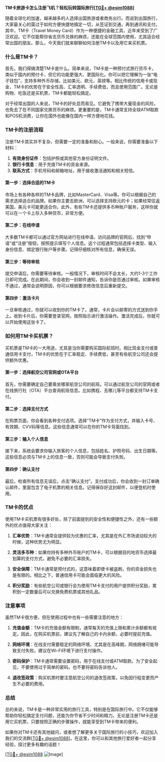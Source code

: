 **TM卡旅游卡怎么注册飞机？轻松玩转国际旅行[[TG💪+ @esim1088](https://t.me/s/esim1088)]**

随着全球化的加速，越来越多的人选择出国旅游或者商务出行。而说到出国旅行，大家最关心的莫过于如何方便快捷地搞定一切，从签证到交通，再到通讯和支付。其中，TM卡（Travel Money Card）作为一种便捷的金融工具，近年来受到了广泛欢迎。它不仅能帮你省去货币兑换的麻烦，还能在全球范围内使用，尤其适合经常出国的朋友。那么，今天我们就来聊聊如何注册TM卡以及用它来买机票。

### 什么是TM卡？

首先，我们得搞清楚TM卡是什么。简单来说，TM卡是一种预付式旅行货币卡，类似于国内的预付卡，但它的功能更强大、更国际化。你可以把它理解为一张“电子钱包”，支持多种外币存储，比如美元、欧元、英镑等。相比传统的信用卡或现金，TM卡的优势在于安全性高、汇率透明、手续费低，而且使用范围广。无论是购物、吃饭还是买机票，TM卡都能轻松搞定。

对于经常出国的人来说，TM卡的好处显而易见。它避免了携带大量现金的风险，也免去了在不同国家兑换货币的麻烦。更重要的是，TM卡通常支持全球ATM取款和POS机消费，让你在国外也能像在国内一样方便地花钱。

### TM卡的注册流程

注册TM卡其实并不复杂，但需要一定的准备和耐心。一般来说，你需要准备以下材料：

1. **有效身份证件**：包括护照或其他官方身份证明文件。
2. **银行卡信息**：用于充值TM卡的资金来源。
3. **联系方式**：手机号码和邮箱地址，用于接收激活通知和相关短信。

#### 第一步：选择合适的TM卡

市场上有各种各样的TM卡品牌，比如MasterCard、Visa等。你可以根据自己的需求选择适合的品牌。如果你主要去欧洲，可以选择支持欧元的卡；如果经常往返美国，美元卡可能更适合你。此外，有些TM卡还提供多币种账户服务，这样你就可以在一个卡上存入多种货币，非常方便。

#### 第二步：在线申请

大多数TM卡都可以通过官方网站进行在线申请。访问品牌的官网后，找到“申请”或“注册”按钮，按照提示填写个人信息。这个过程通常包括选择卡类型、输入身份信息、绑定银行账户等步骤。记得仔细核对所有信息，确保无误。

#### 第三步：等待审核

提交申请后，你需要等待审核。一般情况下，审核时间不会太长，大约1-3个工作日即可完成。在此期间，你会收到一封邮件通知，告诉你是否通过审核。如果审核不通过，通常会说明原因，你可以根据要求修改信息后重新提交。

#### 第四步：激活卡片

一旦审核通过，你就可以收到你的TM卡了。通常，卡片会以邮寄的方式送到你手上。收到卡片后，你需要登录官网，按照指示进行激活操作。激活完成后，你就可以开始使用这张卡了。

### 如何用TM卡买机票？

买机票是TM卡的一大用途，尤其是当你需要购买国际航班时。相比现金支付或普通信用卡支付，TM卡的优势在于汇率稳定、手续费低，甚至有些航空公司还会提供额外优惠。

#### 第一步：选择航空公司官网或OTA平台

首先，你需要确定自己要乘坐哪家航空公司的航班。可以通过航空公司的官网或者在线旅行社（OTA）平台查询航班信息。比如携程、去哪儿等平台都支持TM卡支付。

#### 第二步：选择支付方式

在购票页面，你会看到各种支付选项。选择“TM卡”作为支付方式，并输入卡号、有效期、CVV码等信息。这些信息通常可以在你的TM卡背面找到。

#### 第三步：输入个人信息

接下来，系统会要求你输入旅客的个人信息，包括姓名、护照号码、出生日期等。这些信息必须与TM卡上的信息一致，否则可能会导致支付失败。

#### 第四步：确认支付

最后，检查所有信息无误后，点击“确认支付”。支付成功后，你会收到一封订单确认邮件，里面包含了电子机票的相关信息。记得保存好这封邮件，以便登机时使用。

### TM卡的优点

使用TM卡买机票有很多好处，除了前面提到的安全性和便捷性之外，还有一些额外的优点值得大家关注：

1. **汇率优势**：TM卡通常会提供较为优惠的汇率，尤其是在外汇市场波动较大的时候，这种优势尤为明显。
   
2. **灵活多币种**：如果你持有多种外币账户的TM卡，可以根据目的地货币选择最划算的支付方式，避免不必要的汇率损失。

3. **安全保障**：TM卡通常是预付式的，这意味着即使卡被盗刷，你的资金损失也是有限的。相比之下，普通信用卡可能会面临更大的风险。

4. **积分奖励**：有些航空公司或银行会为使用TM卡支付的用户提供积分奖励，累积到一定数量后可以兑换免费机票或其他礼品。

### 注意事项

虽然TM卡很方便，但在使用过程中也有一些需要注意的地方：

1. **充值金额**：TM卡的充值金额有限制，通常每天的充值上限和累计余额都有规定。因此，在购买机票前，建议先了解自己的卡内余额，必要时提前充值。

2. **网络环境**：在线支付需要稳定的网络环境，尤其是在高峰期，网络拥堵可能导致支付失败。建议在Wi-Fi环境下进行支付操作。

3. **密码保护**：TM卡通常需要设置密码，用于在线支付或ATM取款。为了安全起见，不要使用过于简单的密码，也不要将密码告诉他人。

4. **退改签政策**：购买机票时要注意航空公司的退改签政策，以免因行程变更而产生不必要的费用。

### 总结

总的来说，TM卡是一种非常实用的旅行工具，特别是在国际旅行中。它不仅能够帮助你轻松搞定支付问题，还能为你节省不少时间和精力。无论是注册TM卡还是用它买机票，只要按照正确的步骤操作，就能享受到TM卡带来的便利。

如果你对TM卡还有其他疑问，或者想了解更多关于国际旅行的小技巧，欢迎加入我们的交流群[[TG💪+ @esim1088](https://t.me/s/esim1088)]。在这里，你可以和其他旅行爱好者一起分享经验，探讨更多有趣的话题！

[[TG💪+ @esim1088](https://t.me/s/esim1088) ![Image](https://i.postimg.cc/4NQfJmqS/Snipaste-2025-05-13-00-14-12.png)]